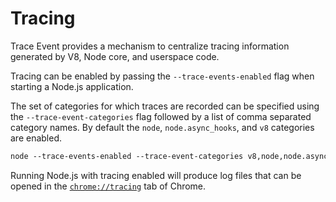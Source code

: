 # Tracing

<!--introduced_in=v7.7.0-->

Trace Event provides a mechanism to centralize tracing information generated by
V8, Node core, and userspace code.

Tracing can be enabled by passing the `--trace-events-enabled` flag when starting a
Node.js application.

The set of categories for which traces are recorded can be specified using the
`--trace-event-categories` flag followed by a list of comma separated category names.
By default the `node`, `node.async_hooks`, and `v8` categories are enabled.

```txt
node --trace-events-enabled --trace-event-categories v8,node,node.async_hooks server.js
```

Running Node.js with tracing enabled will produce log files that can be opened
in the [`chrome://tracing`](https://www.chromium.org/developers/how-tos/trace-event-profiling-tool)
tab of Chrome.
